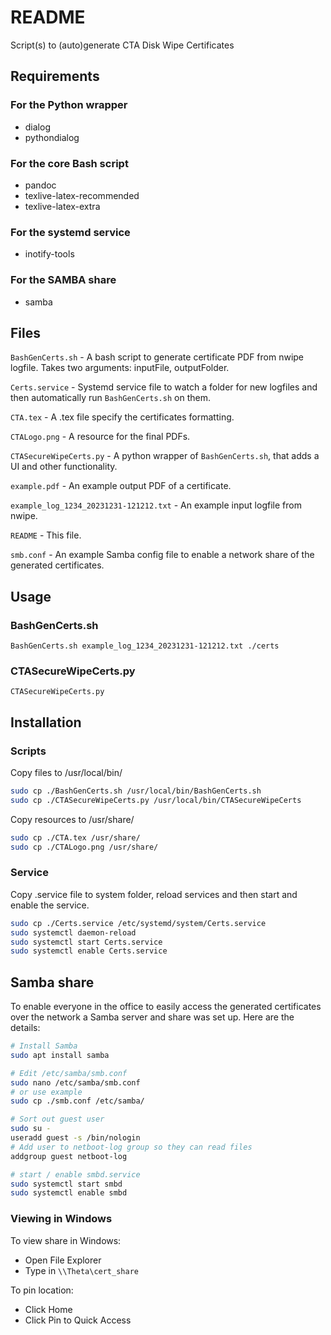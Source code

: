 # README

Script(s) to (auto)generate CTA Disk Wipe Certificates

## Requirements
### For the Python wrapper
- dialog
- pythondialog

### For the core Bash script
- pandoc
- texlive-latex-recommended
- texlive-latex-extra

### For the systemd service
- inotify-tools

### For the SAMBA share
- samba

## Files

`BashGenCerts.sh` - A bash script to generate certificate PDF from nwipe logfile. Takes two arguments: inputFile, outputFolder.

`Certs.service` - Systemd service file to watch a folder for new logfiles and then automatically run `BashGenCerts.sh` on them.

`CTA.tex` - A .tex file specify the certificates formatting.

`CTALogo.png` - A resource for the final PDFs.

`CTASecureWipeCerts.py` - A python wrapper of `BashGenCerts.sh`, that adds a UI and other functionality.

`example.pdf` - An example output PDF of a certificate.

`example_log_1234_20231231-121212.txt` - An example input logfile from nwipe.

`README` - This file.

`smb.conf` - An example Samba config file to enable a network share of the generated certificates.

## Usage
### BashGenCerts.sh
`BashGenCerts.sh example_log_1234_20231231-121212.txt ./certs`

### CTASecureWipeCerts.py
`CTASecureWipeCerts.py`

## Installation
### Scripts
Copy files to /usr/local/bin/
```bash
sudo cp ./BashGenCerts.sh /usr/local/bin/BashGenCerts.sh
sudo cp ./CTASecureWipeCerts.py /usr/local/bin/CTASecureWipeCerts
```
Copy resources to /usr/share/
```bash
sudo cp ./CTA.tex /usr/share/
sudo cp ./CTALogo.png /usr/share/
```

### Service
Copy .service file to system folder, reload services and then start and enable the service.
```bash
sudo cp ./Certs.service /etc/systemd/system/Certs.service
sudo systemctl daemon-reload
sudo systemctl start Certs.service
sudo systemctl enable Certs.service
```

## Samba share
To enable everyone in the office to easily access the generated certificates over the network a Samba server and share was set up. Here are the details:

```bash
# Install Samba
sudo apt install samba

# Edit /etc/samba/smb.conf
sudo nano /etc/samba/smb.conf
# or use example
sudo cp ./smb.conf /etc/samba/

# Sort out guest user
sudo su -
useradd guest -s /bin/nologin
# Add user to netboot-log group so they can read files
addgroup guest netboot-log

# start / enable smbd.service
sudo systemctl start smbd
sudo systemctl enable smbd
```

### Viewing in Windows

To view share in Windows:
- Open File Explorer
- Type in `\\Theta\cert_share`

To pin location:
- Click Home
- Click Pin to Quick Access
